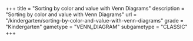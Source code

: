 +++
title = "Sorting by color and value with Venn Diagrams"
description = "Sorting by color and value with Venn Diagrams"
url = "/kindergarten/sorting-by-color-and-value-with-venn-diagrams"
grade = "Kindergarten"
gametype = "VENN_DIAGRAM"
subgametype = "CLASSIC"
+++